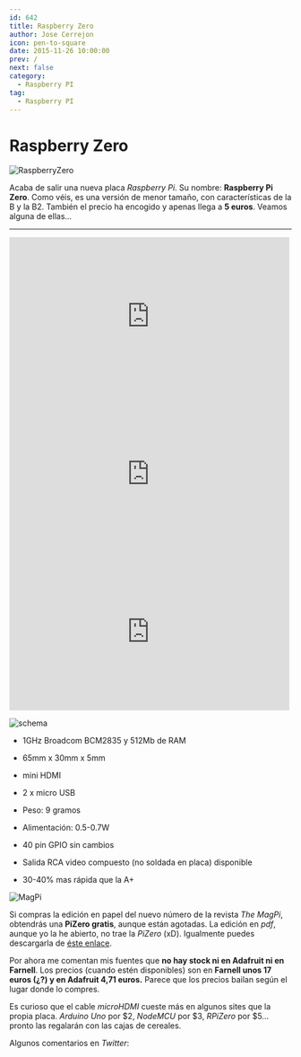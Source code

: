 ```yaml
---
id: 642
title: Raspberry Zero
author: Jose Cerrejon
icon: pen-to-square
date: 2015-11-26 10:00:00
prev: /
next: false
category:
  - Raspberry PI
tag:
  - Raspberry PI
---
```


# Raspberry Zero

![RaspberryZero](/images/2015/11/RaspberryZero.png)

Acaba de salir una nueva placa *Raspberry Pi*. Su nombre: **Raspberry Pi Zero**. Como véis, es una versión de menor tamaño, con características de la B y la B2. También el precio ha encogido y apenas llega a **5 euros**. Veamos alguna de ellas...

- - -
<iframe src="https://player.vimeo.com/video/146893658" width="500" height="281" frameborder="0" webkitallowfullscreen mozallowfullscreen allowfullscreen></iframe>

<iframe width="500" height="281" src="https://www.youtube.com/embed/9IP7kug7IoI?rel=0&amp;showinfo=0" frameborder="0" allowfullscreen></iframe>

<iframe width="500" height="281" src="https://www.youtube.com/embed/NFFQmdUc5Vg?rel=0&amp;showinfo=0" frameborder="0" allowfullscreen></iframe>

![schema](/images/2015/11/RaspberryZero_schema.png)

* 1GHz Broadcom BCM2835 y 512Mb de RAM

* 65mm x 30mm x 5mm

* mini HDMI

* 2 x micro USB

* Peso: 9 gramos

* Alimentación: 0.5-0.7W

* 40 pin GPIO sin cambios

* Salida RCA video compuesto (no soldada en placa) disponible

* 30-40% mas rápida que la A+

![MagPi](/images/2015/11/magpiDec.png)

Si compras la edición en papel del nuevo número de la revista *The MagPi*, obtendrás una **PiZero gratis**, aunque están agotadas. La edición en *pdf*, aunque yo la he abierto, no trae la *PiZero* (xD). Igualmente puedes descargarla de [éste enlace](https://www.raspberrypi.org/magpi/issues/40/).

Por ahora me comentan mis fuentes que **no hay stock ni en Adafruit ni en Farnell**. Los precios (cuando estén disponibles) son en **Farnell unos 17 euros (¿?) y en Adafruit 4,71 euros.** Parece que los precios bailan según el lugar donde lo compres.

Es curioso que el cable *microHDMI* cueste más en algunos sites que la propia placa. *Arduino Uno* por $2, *NodeMCU* por $3, *RPiZero* por $5... pronto las regalarán con las cajas de cereales.

Algunos comentarios en *Twitter*: 




